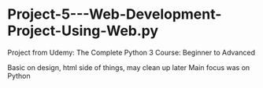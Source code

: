# Project-5---Web-Development-Project-Using-Web.py
Project from Udemy: The Complete Python 3 Course: Beginner to Advanced

Basic on design, html side of things, may clean up later
Main focus was on Python
